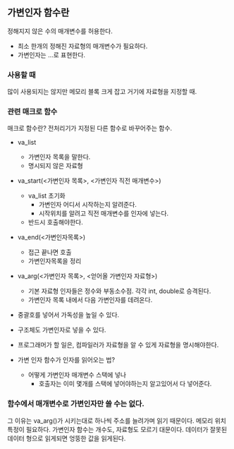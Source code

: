 ## 가변인자 함수란
정해지지 않은 수의 매개변수를 허용한다. 
- 최소 한개의 정해진 자료형의 매개변수가 필요하다. 
- 가변인자는 ...로 표현한다. 

### 사용할 때
많이 사용되지는 않지만 메모리 블록 크게 잡고 거기에 자료형을 지정할 때.

### 관련 매크로 함수
매크로 함수란? 전처리기가 지정된 다른 함수로 바꾸어주는 함수. 
- va_list
  - 가변인자 목록을 말한다. 
  - 명시되지 않은 자료형
- va_start(<가변인자 목록>, <가변인자 직전 매개변수>)
  - va_list 초기화
    - 가변인자 어디서 시작하는지 알려준다. 
    - 시작위치를 알려고 직전 매개변수를 인자에 넣는다. 
  - 반드시 호출해야한다.
- va_end(<가변인자목록>)
  - 접근 끝나면 호출
  - 가변인자목록을 정리
- va_arg(<가변인자 목록>, <얻어올 가변인자 자료형>)
  - 기본 자료형 인자들은 정수와 부동소수점. 각각 int, double로 승격된다. 
  - 가변인자 목록 내에서 다음 가변인자를 데려온다. 

- 중괄호를 넣어서 가독성을 높일 수 있다. 
- 구조체도 가변인자로 넣을 수 있다. 
- 프로그래머가 할 일은, 컴파일러가 자료형을 알 수 있게 자료형을 명시해야한다. 
- 가변 인자 함수가 인자를 읽어오는 법?
  - 어떻게 가변인자 매개변수 스택에 넣나
    - 호출자는 이미 몇개를 스택에 넣어야하는지 알고있어서 다 넣어준다.

### 함수에서 매개변수로 가변인자만 쓸 수는 없다. 
그 이유는 va_arg()가 시키는대로 하나씩 주소를 늘려가며 읽기 때문이다. 
메모리 위치 특정이 필요하다. 가변인자 함수는 개수도, 자료형도 모르기 대문이다. 데이터가 잘못된 데이터 형으로 읽게되면 엉뚱한 값을 읽게된다.

